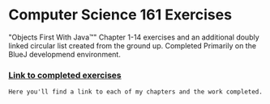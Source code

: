 # Computer Science 161 Exercises

"Objects First With Java™" Chapter 1-14 exercises and an additional doubly linked circular list created from the ground up.
Completed Primarily on the BlueJ developmend environment.

### [Link to completed exercises](https://k-lan.github.io/)

```markdown
Here you'll find a link to each of my chapters and the work completed.
```
